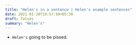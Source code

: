 ```yaml
---
title: "Helen's in a sentence | Helen's example sentences"
date: 2021-01-20T19:57:50+05:30
draft: falses
summary: "Helen's"
---
```

- `Helen's` going to be pissed.
                 

